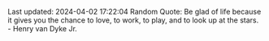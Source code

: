 Last updated: 2024-04-02 17:22:04
Random Quote: Be glad of life because it gives you the chance to love, to work, to play, and to look up at the stars. - Henry van Dyke Jr.